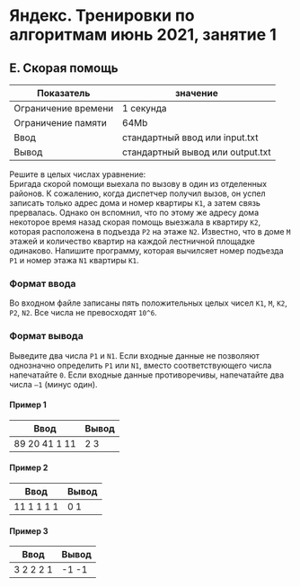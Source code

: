 # Яндекс. Тренировки по алгоритмам июнь 2021, занятие 1

## E. Скорая помощь

| Показатель           | значение                          |
|----------------------|-----------------------------------|
| Ограничение времени  | 1 секунда                         |
| Ограничение памяти   | 64Mb                              |
| Ввод                 | стандартный ввод или input.txt    |
| Вывод                | стандартный вывод или output.txt  |

Решите в целых числах уравнение:  
Бригада скорой помощи выехала по вызову в один из отделенных районов. К сожалению, когда диспетчер получил вызов, он успел записать только адрес дома и номер квартиры `K1`, а затем связь прервалась. Однако он вспомнил, что по этому же адресу дома некоторое время назад скорая помощь выезжала в квартиру `K2`, которая расположена в подъезда `P2` на этаже `N2`. Известно, что в доме `M` этажей и количество квартир на каждой лестничной площадке одинаково. Напишите программу, которая вычилсяет номер подъезда `P1` и номер этажа `N1` квартиры `K1`.

### Формат ввода

Во входном файле записаны пять положительных целых чисел `K1`, `M`, `K2`, `P2`, `N2`. Все числа не превосходят `10^6`.

### Формат вывода

Выведите два числа `P1` и `N1`. Если входные данные не позволяют однозначно определить `P1` или `N1`, вместо соответствующего числа напечатайте `0`. Если входные данные противоречивы, напечатайте два числа `–1` (минус один).

#### Пример 1

| Ввод             | Вывод |
|------------------|-------|
| 89 20 41 1 11    | 2 3   |


#### Пример 2

| Ввод         | Вывод |
|--------------|-------|
| 11 1 1 1 1   | 0 1   |


#### Пример 3

| Ввод          | Вывод |
|---------------|-------|
| 3 2 2 2 1     | -1 -1 |

